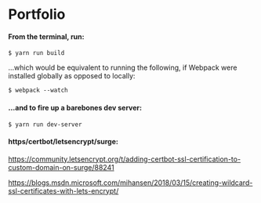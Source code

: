 # Portfolio

#### From the terminal, run:

```
$ yarn run build
```

...which would be equivalent to running the following, if Webpack were installed globally as opposed to locally:

```
$ webpack --watch
```

#### ...and to fire up a barebones dev server:

```
$ yarn run dev-server
```

#### https/certbot/letsencrypt/surge:

https://community.letsencrypt.org/t/adding-certbot-ssl-certification-to-custom-domain-on-surge/88241

https://blogs.msdn.microsoft.com/mihansen/2018/03/15/creating-wildcard-ssl-certificates-with-lets-encrypt/
